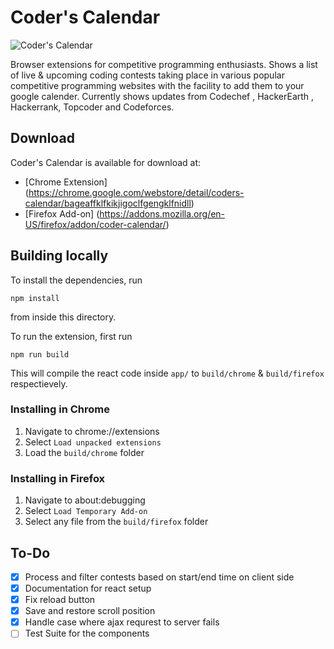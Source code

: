 # Coder's Calendar
![Coder's Calendar](http://i.imgur.com/PK58rhe.png)  
  
Browser extensions for competitive programming enthusiasts.
Shows a list of live & upcoming coding contests taking place in various popular competitive programming websites with the facility to add them to your google calender.
Currently shows updates from Codechef , HackerEarth , Hackerrank, Topcoder and Codeforces.

  
  
## Download  
Coder's Calendar is  available for download at:
- [Chrome Extension] (https://chrome.google.com/webstore/detail/coders-calendar/bageaffklfkikjigoclfgengklfnidll)
- [Firefox Add-on] (https://addons.mozilla.org/en-US/firefox/addon/coder-calendar/)  

## Building locally
To install the dependencies, run
``` 
npm install 
```
from inside this directory.  
  
To run the extension, first run
```
npm run build
```
This will compile the react code inside `app/` to `build/chrome` & `build/firefox` respectievely.

### Installing in Chrome
 1. Navigate to chrome://extensions
 2. Select `Load unpacked extensions`
 3. Load the `build/chrome` folder


### Installing in Firefox
 1. Navigate to about:debugging
 2. Select `Load Temporary Add-on`
 3. Select any file from the `build/firefox` folder


## To-Do
 - [x] Process and filter contests based on start/end time on client side
 - [x] Documentation for react setup
 - [x] Fix reload button
 - [x] Save and restore scroll position
 - [x] Handle case where ajax requrest to server fails
 - [ ] Test Suite for the components
